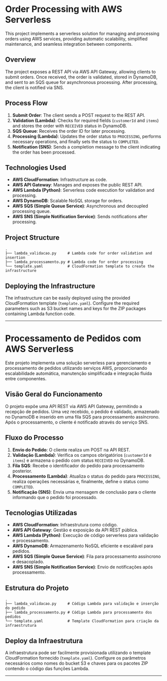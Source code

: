 # Order Processing with AWS Serverless

This project implements a serverless solution for managing and processing orders using AWS services, providing automatic scalability, simplified maintenance, and seamless integration between components.

## Overview

The project exposes a REST API via AWS API Gateway, allowing clients to submit orders. Once received, the order is validated, stored in DynamoDB, and sent to an SQS queue for asynchronous processing. After processing, the client is notified via SNS.

## Process Flow

1. **Submit Order**: The client sends a POST request to the REST API.
2. **Validation (Lambda)**: Checks for required fields (`customerId` and `items`) and stores the order with `RECEIVED` status in DynamoDB.
3. **SQS Queue**: Receives the order ID for later processing.
4. **Processing (Lambda)**: Updates the order status to `PROCESSING`, performs necessary operations, and finally sets the status to `COMPLETED`.
5. **Notification (SNS)**: Sends a completion message to the client indicating the order has been processed.

## Technologies Used

- **AWS CloudFormation**: Infrastructure as code.
- **AWS API Gateway**: Manages and exposes the public REST API.
- **AWS Lambda (Python)**: Serverless code execution for validation and processing.
- **AWS DynamoDB**: Scalable NoSQL storage for orders.
- **AWS SQS (Simple Queue Service)**: Asynchronous and decoupled processing queue.
- **AWS SNS (Simple Notification Service)**: Sends notifications after processing.

## Project Structure

```
.
├── lambda_validacao.py     # Lambda code for order validation and insertion
├── lambda_processamento.py # Lambda code for order processing
└── template.yaml           # CloudFormation template to create the infrastructure
```

## Deploying the Infrastructure

The infrastructure can be easily deployed using the provided CloudFormation template (`template.yaml`). Configure the required parameters such as S3 bucket names and keys for the ZIP packages containing Lambda function code.

---

# Processamento de Pedidos com AWS Serverless

Este projeto implementa uma solução serverless para gerenciamento e processamento de pedidos utilizando serviços AWS, proporcionando escalabilidade automática, manutenção simplificada e integração fluida entre componentes.

## Visão Geral do Funcionamento

O projeto expõe uma API REST via AWS API Gateway, permitindo a recepção de pedidos. Uma vez recebido, o pedido é validado, armazenado no DynamoDB e inserido em uma fila SQS para processamento assíncrono. Após o processamento, o cliente é notificado através do serviço SNS.

## Fluxo do Processo

1. **Envio do Pedido**: O cliente realiza um POST na API REST.
2. **Validação (Lambda)**: Verifica os campos obrigatórios (`customerId` e `items`) e armazena o pedido com status `RECEIVED` no DynamoDB.
3. **Fila SQS**: Recebe o identificador do pedido para processamento posterior.
4. **Processamento (Lambda)**: Atualiza o status do pedido para `PROCESSING`, realiza operações necessárias e, finalmente, define o status como `COMPLETED`.
5. **Notificação (SNS)**: Envia uma mensagem de conclusão para o cliente informando que o pedido foi processado.

## Tecnologias Utilizadas

- **AWS CloudFormation**: Infraestrutura como código.
- **AWS API Gateway**: Gestão e exposição da API REST pública.
- **AWS Lambda (Python)**: Execução de código serverless para validação e processamento.
- **AWS DynamoDB**: Armazenamento NoSQL eficiente e escalável para pedidos.
- **AWS SQS (Simple Queue Service)**: Fila para processamento assíncrono e desacoplado.
- **AWS SNS (Simple Notification Service)**: Envio de notificações após processamento.

## Estrutura do Projeto

```
.
├── lambda_validacao.py     # Código Lambda para validação e inserção do pedido
├── lambda_processamento.py # Código Lambda para processamento dos pedidos
└── template.yaml           # Template CloudFormation para criação da infraestrutura
```

## Deploy da Infraestrutura

A infraestrutura pode ser facilmente provisionada utilizando o template CloudFormation fornecido (`template.yaml`). Configure os parâmetros necessários como nomes do bucket S3 e chaves para os pacotes ZIP contendo o código das funções Lambda.

---
